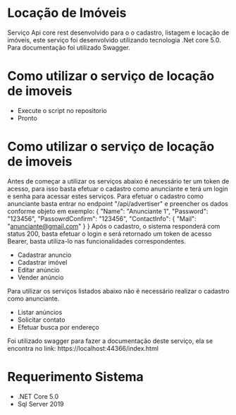 # Locação de Imóveis
Serviço Api core rest desenvolvido para o o cadastro, listagem e locação de imóveis, este serviço foi desenvolvido utilizando tecnologia .Net core 5.0.
Para documentação foi utilizado Swagger.
# Como utilizar o serviço de locação de imoveis
* Execute o script no repositorio
* Pronto
# Como utilizar o serviço de locação de imoveis
Antes de começar a utilizar os serviços abaixo é necessário ter um token de acesso, para isso basta efetuar o cadastro como anunciante e terá um login e senha para acessar estes serviços.
Para efetuar o cadastro como anunciante basta entrar no endpoint "/api/advertiser" e preencher os dados conforme objeto em exemplo:
{
  "Name": "Anunciante 1",
  "Password": "123456",
  "PassowrdConfirm": "123456",
  "ContactInfo": {
    "Mail": "anunciante@gmail.com"
  }
}
Após o cadastro, o sistema responderá com status 200, basta efetuar o login e será retornado um token de acesso Bearer, basta utiliza-lo nas funcionalidades correspondentes.
* Cadastrar anuncio
* Cadastrar imóvel
* Editar anúncio
* Vender anúncio 

Para utilizar os serviços listados abaixo não é necessário realizar o cadastro como anunciante.
* Listar anúncios
* Solicitar contato
* Efetuar busca por endereço

Foi utilizado swagger para fazer a documentação deste serviço, ela se encontra no link: https://localhost:44366/index.html

# Requerimento Sistema
* .NET Core 5.0
* Sql Server 2019
